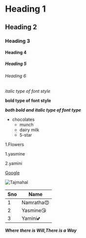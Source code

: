 # Heading 1
## Heading 2
### Heading 3
#### Heading 4
##### Heading 5
###### Heading 6
*italic type of font style*

**bold type of font style**

***both bold and italic type of font type***

* chocolates
  * munch
  * dairy milk
  * 5-star
 
1.Flowers

  1.yasmine
  
  2.yamini
  
 [Google](https://www.google.com/)
 
 ![Tajmahal](https://upload.wikimedia.org/wikipedia/commons/d/da/Taj-Mahal.jpg)
 
 Sno|Name
 ----|----
 1|Namratha:heart_eyes:
 2|Yasmine:kissing_heart:
 3|Yamini:two_hearts:
 
***Where there is Will,There is a Way***


